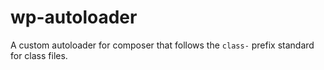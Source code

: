 # wp-autoloader
A custom  autoloader for composer that follows the `class-` prefix  standard for class files.
